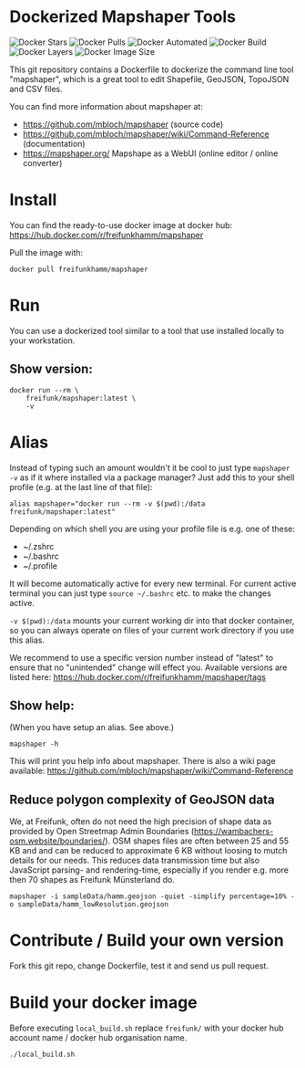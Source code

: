 # Dockerized Mapshaper Tools

![Docker Stars](https://img.shields.io/docker/stars/freifunkhamm/mapshaper.svg)
![Docker Pulls](https://img.shields.io/docker/pulls/freifunkhamm/mapshaper.svg)
![Docker Automated](https://img.shields.io/docker/cloud/automated/freifunkhamm/mapshaper)
![Docker Build](https://img.shields.io/docker/cloud/build/freifunkhamm/mapshaper)
![Docker Layers](https://img.shields.io/microbadger/layers/freifunkhamm/mapshaper/latest)
![Docker Image Size](https://img.shields.io/microbadger/image-size/freifunkhamm/mapshaper/latest)

This git repository contains a Dockerfile to dockerize the command line tool "mapshaper", which is a great tool to edit Shapefile, GeoJSON, TopoJSON and CSV files. 

You can find more information about mapshaper at:
* https://github.com/mbloch/mapshaper (source code)
* https://github.com/mbloch/mapshaper/wiki/Command-Reference (documentation)
* https://mapshaper.org/ Mapshape as a WebUI (online editor / online converter)

# Install
You can find the ready-to-use docker image at docker hub:
https://hub.docker.com/r/freifunkhamm/mapshaper

Pull the image with:
```
docker pull freifunkhamm/mapshaper
```

# Run
You can use a dockerized tool similar to a tool that use installed locally to your workstation.

## Show version:
```
docker run --rm \
    freifunk/mapshaper:latest \
    -v
```

# Alias
Instead of typing such an amount wouldn't it be cool to just type `mapshaper -v` as if it where installed via a package manager?
Just add this to your shell profile (e.g. at the last line of that file):
```
alias mapshaper="docker run --rm -v $(pwd):/data freifunk/mapshaper:latest"
```
Depending on which shell you are using your profile file is e.g. one of these:
* ~/.zshrc
* ~/.bashrc
* ~/.profile

It will become automatically active for every new terminal. 
For current active terminal you can just type `source ~/.bashrc` etc. to make the changes active.

`-v $(pwd):/data` mounts your current working dir into that docker container, so you can always operate on files of your current work directory if you use this alias.

We recommend to use a specific version number instead of "latest" to ensure that no "unintended" change will effect you.
Available versions are listed here: https://hub.docker.com/r/freifunkhamm/mapshaper/tags

## Show help:
(When you have setup an alias. See above.)
```
mapshaper -h
```
This will print you help info about mapshaper. 
There is also a wiki page available: https://github.com/mbloch/mapshaper/wiki/Command-Reference

## Reduce polygon complexity of GeoJSON data
We, at Freifunk, often do not need the high precision of shape data as provided by Open Streetmap Admin Boundaries (https://wambachers-osm.website/boundaries/).
OSM shapes files are often between 25 and 55 KB and and can be reduced to approximate 6 KB without loosing to mutch details for our needs. This reduces data transmission time but also JavaScript parsing- and rendering-time, especially if you render e.g. more then 70 shapes as Freifunk Münsterland do.

```
mapshaper -i sampleData/hamm.geojson -quiet -simplify percentage=10% -o sampleData/hamm_lowResolution.geojson
```
# Contribute / Build your own version
Fork this git repo, change Dockerfile, test it and send us pull request.

# Build your docker image
Before executing `local_build.sh` replace `freifunk/` with your docker hub account name / docker hub organisation name.
```
./local_build.sh
```

